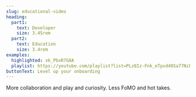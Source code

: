 ```yaml
---
slug: educational-video
heading:
  part1:
    text: Developer
    size: 3.45rem
  part2:
    text: Education
    size: 3.4rem
examples:
  highlighted: xk_PbxR7G8A
  playlist: https://youtube.com/playlist?list=PLz8Iz-Fnk_eTpvd49Sa77NiF8Uqq5Iykx&si=hXPMMv03m6xc9k5L
buttonText: Level up your onboarding
---
```


More collaboration and play and curiosity. Less FoMO and hot takes.
